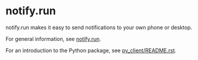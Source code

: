 notify.run
==========

notify.run makes it easy to send notifications to your own phone or desktop.

For general information, see [notify.run](https://notify.run).

For an introduction to the Python package, see [py_client/README.rst](py_client/README.rst).